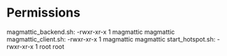 # Permissions
magmattic_backend.sh: -rwxr-xr-x 1 magmattic magmattic
magmattic_client.sh: -rwxr-xr-x 1 magmattic magmattic
start_hotspot.sh: -rwxr-xr-x 1 root      root      